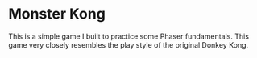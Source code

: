 # Monster Kong

This is a simple game I built to practice some Phaser fundamentals. This game very closely resembles the play style of the original Donkey Kong.
